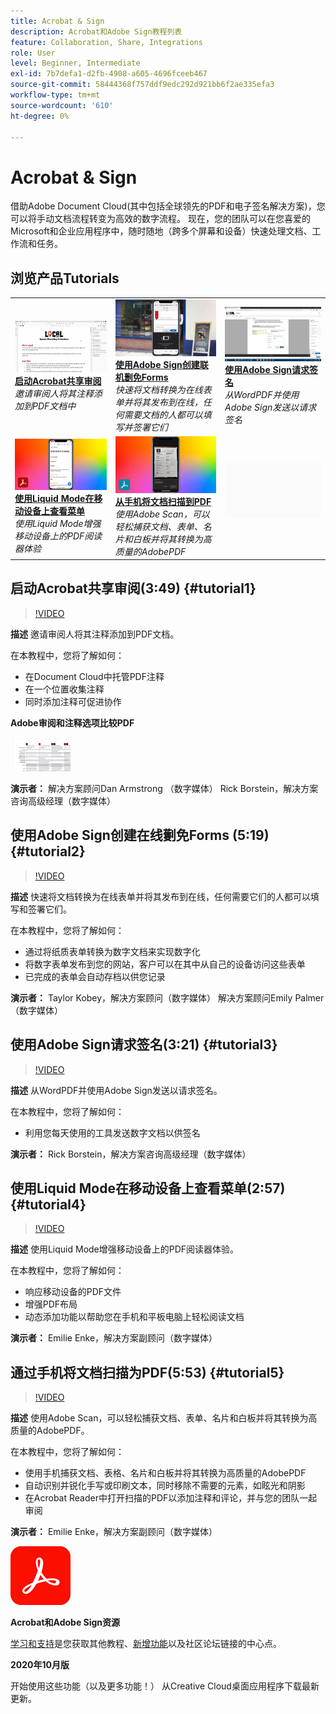 ```yaml
---
title: Acrobat & Sign
description: Acrobat和Adobe Sign教程列表
feature: Collaboration, Share, Integrations
role: User
level: Beginner, Intermediate
exl-id: 7b7defa1-d2fb-4908-a605-4696fceeb467
source-git-commit: 58444368f757ddf9edc292d921bb6f2ae335efa3
workflow-type: tm+mt
source-wordcount: '610'
ht-degree: 0%

---
```


# Acrobat &amp; Sign

借助Adobe Document Cloud(其中包括全球领先的PDF和电子签名解决方案)，您可以将手动文档流程转变为高效的数字流程。 现在，您的团队可以在您喜爱的Microsoft和企业应用程序中，随时随地（跨多个屏幕和设备）快速处理文档、工作流和任务。

## 浏览产品Tutorials

<table style="table-layout:fixed">
<tr>
 <td>
   <a href="acrobat-sign.md#tutorial1">
      <img alt="启动Acrobat共享审阅" src="../assets/acrobat_sharedreview_armstrong.jpg" />
   </a>
    <div>
   <a href="acrobat-sign.md#tutorial1"><strong>启动Acrobat共享审阅</strong></a>
    </div>
    <em>邀请审阅人将其注释添加到PDF文档中</em>
    <br>
  </td>
  <td>
    <a href="acrobat-sign.md#tutorial2">
        <img alt="使用Adobe Sign创建在线劐免Forms" src="../assets/sign_webforms_palmer-kobey_thumbnail.jpg" />
    </a>
    <div>
    <a href="acrobat-sign.md#tutorial2"><strong>使用Adobe Sign创建联机劐免Forms</strong></a>
    </div>
    <em>快速将文档转换为在线表单并将其发布到在线，任何需要文档的人都可以填写并签署它们</em>
    <br>
  </td>
  <td>
   <a href="acrobat-sign.md#tutorial3">
      <img alt="使用Adobe Sign请求签名" src="../assets/sign_request-signature_borstein_thumbnail.jpg" />
   </a>
    <div>
    <a href="acrobat-sign.md#tutorial3"><strong>使用Adobe Sign请求签名</strong></a>
    </div>
    <em>从WordPDF并使用Adobe Sign发送以请求签名</em>
    <br>
  </td>
</tr>
<tr>
 <td>
   <a href="acrobat-sign.md#tutorial4">
      <img alt="使用Liquid Mode查看移动设备上的菜单" src="../assets/acrobat_liquidmode_enke_thumbnail.jpg" />
   </a>
    <div>
   <a href="acrobat-sign.md#tutorial4"><strong>使用Liquid Mode在移动设备上查看菜单</strong></a>
    </div>
    <em>使用Liquid Mode增强移动设备上的PDF阅读器体验</em>
    <br>
  </td>
  <td>
    <a href="acrobat-sign.md#tutorial5">
        <img alt="从手机将文档扫描到PDF" src="../assets/acrobat_scan_enke.jpg" />
    </a>
    <div>
    <a href="acrobat-sign.md#tutorial5"><strong>从手机将文档扫描到PDF</strong></a>
    </div>
    <em>使用Adobe Scan，可以轻松捕获文档、表单、名片和白板并将其转换为高质量的AdobePDF</em>
    <br>
  </td>
  <td>
    <img alt="间隔物" src="../assets/Gray_thumbnail.png" />
    <div>
    <br>
  </td>
</tr>
</table>

## 启动Acrobat共享审阅(3:49) {#tutorial1}

>[!VIDEO](https://video.tv.adobe.com/v/326777?hidetitle=true)

**描述**
邀请审阅人将其注释添加到PDF文档。

在本教程中，您将了解如何：
* 在Document Cloud中托管PDF注释
* 在一个位置收集注释
* 同时添加注释可促进协作

**Adobe审阅和注释选项比较PDF**

[![比较图像](../assets/ComparisonPDF_thumbnail_96.png)](../assets/Adobe_Review_and_Comment_Comparisons.pdf)

**演示者：**
解决方案顾问Dan Armstrong （数字媒体）
Rick Borstein，解决方案咨询高级经理（数字媒体）

## 使用Adobe Sign创建在线劐免Forms (5:19) {#tutorial2}

>[!VIDEO](https://video.tv.adobe.com/v/326776?hidetitle=true)

**描述**
快速将文档转换为在线表单并将其发布到在线，任何需要它们的人都可以填写和签署它们。

在本教程中，您将了解如何：
* 通过将纸质表单转换为数字文档来实现数字化
* 将数字表单发布到您的网站，客户可以在其中从自己的设备访问这些表单
* 已完成的表单会自动存档以供您记录

**演示者：**
Taylor Kobey，解决方案顾问（数字媒体）
解决方案顾问Emily Palmer （数字媒体）

## 使用Adobe Sign请求签名(3:21) {#tutorial3}

>[!VIDEO](https://video.tv.adobe.com/v/326801?hidetitle=true)

**描述**
从WordPDF并使用Adobe Sign发送以请求签名。

在本教程中，您将了解如何：
* 利用您每天使用的工具发送数字文档以供签名

**演示者：**
Rick Borstein，解决方案咨询高级经理（数字媒体）

## 使用Liquid Mode在移动设备上查看菜单(2:57) {#tutorial4}

>[!VIDEO](https://video.tv.adobe.com/v/327093?hidetitle=true)

**描述**
使用Liquid Mode增强移动设备上的PDF阅读器体验。

在本教程中，您将了解如何：
* 响应移动设备的PDF文件
* 增强PDF布局
* 动态添加功能以帮助您在手机和平板电脑上轻松阅读文档

**演示者：**
Emilie Enke，解决方案副顾问（数字媒体）

## 通过手机将文档扫描为PDF(5:53) {#tutorial5}

>[!VIDEO](https://video.tv.adobe.com/v/327094?hidetitle=true)

**描述**
使用Adobe Scan，可以轻松捕获文档、表单、名片和白板并将其转换为高质量的AdobePDF。

在本教程中，您将了解如何：
* 使用手机捕获文档、表格、名片和白板并将其转换为高质量的AdobePDF
* 自动识别并锐化手写或印刷文本，同时移除不需要的元素，如眩光和阴影
* 在Acrobat Reader中打开扫描的PDF以添加注释和评论，并与您的团队一起审阅

**演示者：**
Emilie Enke，解决方案副顾问（数字媒体）

![DC徽标](../assets/Doc-Cloud-256.png)

**Acrobat和Adobe Sign资源**

[学习和支持](https://helpx.adobe.com/support/document-cloud.html)是您获取其他教程、[新增功能](https://helpx.adobe.com/acrobat/using/whats-new.html)以及社区论坛链接的中心点。

**2020年10月版**

开始使用这些功能（以及更多功能！） 从Creative Cloud桌面应用程序下载最新更新。
